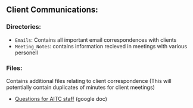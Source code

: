 ## Client Communications:

### Directories:
*	`Emails`: Contains all important email correspondences with clients
*	`Meeting_Notes`: contains information recieved in meetings with various personell

### Files: 
Contains additional files relating to client correspondence (This will potentially contain duplicates of minutes for client meetings)

*   [Questions for AITC staff](https://docs.google.com/document/d/1zAk25DJ26Gl5TWY5K3axyuuhdbPYalDZMd1OXUz_-uc/edit?usp=sharing) (google doc)
		
